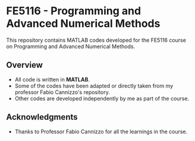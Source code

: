 # FE5116 - Programming and Advanced Numerical Methods

This repository contains MATLAB codes developed for the FE5116 course on Programming and Advanced Numerical Methods.

## Overview

- All code is written in **MATLAB**.
- Some of the codes have been adapted or directly taken from my professor Fabio Cannizzo's repository.
- Other codes are developed independently by me as part of the course.

## Acknowledgments

- Thanks to Professor Fabio Cannizzo for all the learnings in the course.
